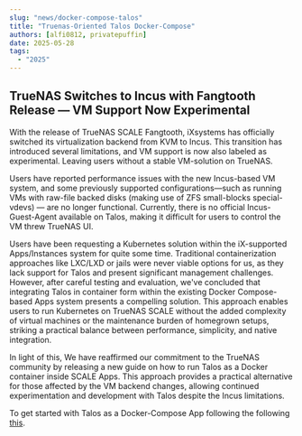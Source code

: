 ```yaml
---
slug: "news/docker-compose-talos"
title: "Truenas-Oriented Talos Docker-Compose"
authors: [alfi0812, privatepuffin]
date: 2025-05-28
tags:
  - "2025"
---
```


## TrueNAS Switches to Incus with Fangtooth Release — VM Support Now Experimental

With the release of TrueNAS SCALE Fangtooth, iXsystems has officially switched its virtualization backend from KVM to Incus.
This transition has introduced several limitations, and VM support is now also labeled as experimental. Leaving users without a stable VM-solution on TrueNAS.

Users have reported performance issues with the new Incus-based VM system,
and some previously supported configurations—such as running VMs with raw-file backed disks
(making use of ZFS small-blocks special-vdevs) — are no longer functional.
Currently, there is no official Incus-Guest-Agent available on Talos, making it difficult for users to control the VM threw TrueNAS UI.

Users have been requesting a Kubernetes solution within the iX-supported Apps/Instances system for quite some time.
Traditional containerization approaches like LXC/LXD or jails were never viable options for us,
as they lack support for Talos and present significant management challenges.
However, after careful testing and evaluation, we've concluded that integrating Talos in container form within the existing Docker Compose-based Apps system presents a compelling solution.
This approach enables users to run Kubernetes on TrueNAS SCALE without the added complexity of virtual machines or the maintenance burden of homegrown setups,
striking a practical balance between performance, simplicity, and native integration.

In light of this, We have reaffirmed our commitment to the TrueNAS community by releasing a new guide
on how to run Talos as a Docker container inside SCALE Apps.
This approach provides a practical alternative for those affected by the VM backend changes,
allowing continued experimentation and development with Talos despite the Incus limitations.

To get started with Talos as a Docker-Compose App following the following [this](/guides/talos/docker).
